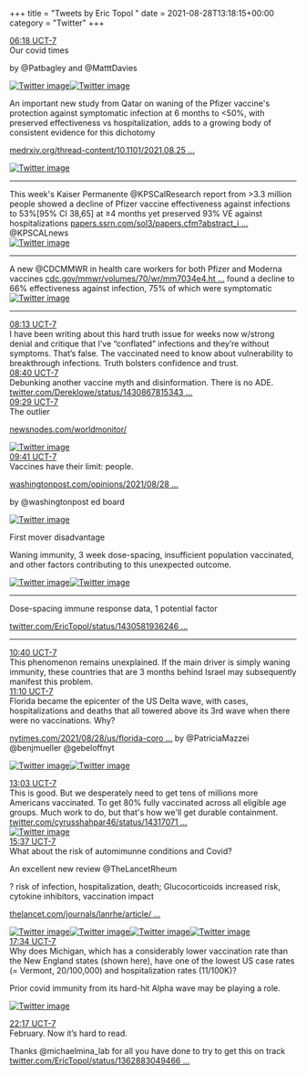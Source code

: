 +++
title = "Tweets by Eric Topol " 
date = 2021-08-28T13:18:15+00:00
category = "Twitter"
+++
<div class="tweet"> 
<div class="profile"> 
<a href="https://twitter.com/erictopol/status/1431607057078054912" target="_blank" rel="noreferer">06:18 UCT-7</a> 
</div> 
<div class="content"> 
Our covid times

by @Patbagley and @MatttDavies </div> 
<a href="/twitter/erictopol/images/E94WrsrVIAgm_WI.jpg"  ><img src="/twitter/erictopol/images/E94WrsrVIAgm_WI.jpg" alt="Twitter image" ></img></a><a href="/twitter/erictopol/images/E94W7SLVQAM4u4x.jpg"  ><img src="/twitter/erictopol/images/E94W7SLVQAM4u4x.jpg" alt="Twitter image" ></img></a></div> 
<div class="thread"> 
<div class="thread-content"> 
An important new study from Qatar on waning of the Pfizer vaccine's protection against symptomatic infection at 6 months to &lt;50%, with preserved effectiveness vs hospitalization, adds to a growing body of consistent evidence for this dichotomy  

<a href="https://www.medrxiv.org/thread-content/10.1101/2021.08.25.21262584v1" target="_blank" rel="noreferer">medrxiv.org/thread-content/10.1101/2021.08.25 ...</a> 
 </div> 
<a href="/twitter/erictopol/images/E94kNcpVkAIWpoJ.png"  ><img src="/twitter/erictopol/images/E94kNcpVkAIWpoJ.png" alt="Twitter image" ></img></a><hr><div class="thread-content"> 
This week's Kaiser Permanente @KPSCalResearch report from &gt;3.3 million people showed a decline of Pfizer  vaccine effectiveness against infections to 53%[95% CI 38,65] at ≥4 months yet preserved 93% VE against hospitalizations <a href="https://papers.ssrn.com/sol3/papers.cfm?abstract_id=3909743" target="_blank" rel="noreferer">papers.ssrn.com/sol3/papers.cfm?abstract_i ...</a> 
 @KPSCALnews </div> 
<a href="/twitter/erictopol/images/E94n5rWUUAImQY0.jpg"  ><img src="/twitter/erictopol/images/E94n5rWUUAImQY0.jpg" alt="Twitter image" ></img></a><hr><div class="thread-content"> 
A new @CDCMMWR in health care workers for both Pfizer and Moderna vaccines <a href="https://www.cdc.gov/mmwr/volumes/70/wr/mm7034e4.htm" target="_blank" rel="noreferer">cdc.gov/mmwr/volumes/70/wr/mm7034e4.ht ...</a> 
 found a decline to 66% effectiveness against infection, 75% of which were symptomatic </div> 
<a href="/twitter/erictopol/images/E94qNlmVIAMMYfl.jpg"  ><img src="/twitter/erictopol/images/E94qNlmVIAMMYfl.jpg" alt="Twitter image" ></img></a><hr><div class="profile"> 
<a href="https://twitter.com/erictopol/status/1431636104902414338" target="_blank" rel="noreferer">08:13 UCT-7</a> 
</div> 
<div class="content"> 
I have been writing about this hard truth issue for weeks now w/strong denial and critique that I’ve “conflated” infections and they’re without symptoms. That’s false. The vaccinated need to know about vulnerability to breakthrough infections. Truth bolsters confidence and trust.</div> 
</div> 
<div class="tweet"> 
<div class="profile"> 
<a href="https://twitter.com/erictopol/status/1431642757756424194" target="_blank" rel="noreferer">08:40 UCT-7</a> 
</div> 
<div class="content"> 
Debunking another vaccine myth and disinformation. There is no ADE. <a href="https://twitter.com/Dereklowe/status/1430867815343529987" target="_blank" rel="noreferer">twitter.com/Dereklowe/status/1430867815343 ...</a> 
</div> 
</div> 
<div class="tweet"> 
<div class="profile"> 
<a href="https://twitter.com/erictopol/status/1431655206392000522" target="_blank" rel="noreferer">09:29 UCT-7</a> 
</div> 
<div class="content"> 
The outlier

<a href="https://newsnodes.com/worldmonitor/" target="_blank" rel="noreferer">newsnodes.com/worldmonitor/</a> 
 </div> 
<a href="/twitter/erictopol/images/E95CfXqVQAEFc20.jpg"  ><img src="/twitter/erictopol/images/E95CfXqVQAEFc20.jpg" alt="Twitter image" ></img></a></div> 
<div class="tweet"> 
<div class="profile"> 
<a href="https://twitter.com/erictopol/status/1431658238651486211" target="_blank" rel="noreferer">09:41 UCT-7</a> 
</div> 
<div class="content"> 
Vaccines have their limit: people.

<a href="https://www.washingtonpost.com/opinions/2021/08/28/vaccines-can-only-do-so-much-rest-is-up-people/" target="_blank" rel="noreferer">washingtonpost.com/opinions/2021/08/28 ...</a> 


by @washingtonpost ed board </div> 
<a href="/twitter/erictopol/images/E95FWuyVEAsIFjz.png"  ><img src="/twitter/erictopol/images/E95FWuyVEAsIFjz.png" alt="Twitter image" ></img></a></div> 
<div class="thread"> 
<div class="thread-content"> 
First mover disadvantage



Waning immunity, 3 week dose-spacing, insufficient population vaccinated, and other factors contributing to  this unexpected outcome. </div> 
<a href="/twitter/erictopol/images/E94aYgFUUAoX-RN.jpg"  ><img src="/twitter/erictopol/images/E94aYgFUUAoX-RN.jpg" alt="Twitter image" ></img></a><a href="/twitter/erictopol/images/E94ab34UUAgFSmR.jpg"  ><img src="/twitter/erictopol/images/E94ab34UUAgFSmR.jpg" alt="Twitter image" ></img></a><hr><div class="thread-content"> 
Dose-spacing immune response data, 1 potential factor

<a href="https://twitter.com/EricTopol/status/1430581936246775809" target="_blank" rel="noreferer">twitter.com/EricTopol/status/1430581936246 ...</a> 
</div> 
<hr><div class="profile"> 
<a href="https://twitter.com/erictopol/status/1431673065344176131" target="_blank" rel="noreferer">10:40 UCT-7</a> 
</div> 
<div class="content"> 
This phenomenon remains unexplained. If the main driver is simply waning immunity, these countries that are 3 months behind Israel may subsequently manifest this problem.</div> 
</div> 
<div class="tweet"> 
<div class="profile"> 
<a href="https://twitter.com/erictopol/status/1431680512179924995" target="_blank" rel="noreferer">11:10 UCT-7</a> 
</div> 
<div class="content"> 
Florida became the epicenter of the US Delta wave, with cases, hospitalizations and deaths that all towered above its 3rd wave when there were no vaccinations. Why?

<a href="https://www.nytimes.com/2021/08/28/us/florida-coronavirus-covid-19-vaccines-variant.html" target="_blank" rel="noreferer">nytimes.com/2021/08/28/us/florida-coro ...</a> 
 by @PatriciaMazzei @benjmueller @gebeloffnyt </div> 
<a href="/twitter/erictopol/images/E95ZkaTVcAMHzv6.jpg"  ><img src="/twitter/erictopol/images/E95ZkaTVcAMHzv6.jpg" alt="Twitter image" ></img></a><a href="/twitter/erictopol/images/E95Zl9yVEAIu9YK.jpg"  ><img src="/twitter/erictopol/images/E95Zl9yVEAIu9YK.jpg" alt="Twitter image" ></img></a></div> 
<div class="tweet"> 
<div class="profile"> 
<a href="https://twitter.com/erictopol/status/1431709021883432961" target="_blank" rel="noreferer">13:03 UCT-7</a> 
</div> 
<div class="content"> 
This is good. But we desperately need to get tens of millions more Americans vaccinated. To get 80% fully vaccinated across all eligible age groups. Much work to do, but that's how we'll get durable containment.  <a href="https://twitter.com/cyrusshahpar46/status/1431707190784528386" target="_blank" rel="noreferer">twitter.com/cyrusshahpar46/status/14317071 ...</a> 
</div> 
<a href="/twitter/erictopol/images/E95zV6ZUUAEhKGx.jpg"  ><img src="/twitter/erictopol/images/E95zV6ZUUAEhKGx.jpg" alt="Twitter image" ></img></a></div> 
<div class="tweet"> 
<div class="profile"> 
<a href="https://twitter.com/erictopol/status/1431747854461116417" target="_blank" rel="noreferer">15:37 UCT-7</a> 
</div> 
<div class="content"> 
What about the risk of automimunne conditions and Covid?

An excellent new review @TheLancetRheum 

? risk of infection, hospitalization, death; Glucocorticoids increased risk, cytokine inhibitors, vaccination impact

 <a href="https://www.thelancet.com/journals/lanrhe/article/PIIS2665-9913(21)00247-2/fulltext" target="_blank" rel="noreferer">thelancet.com/journals/lanrhe/article/ ...</a> 
 </div> 
<a href="/twitter/erictopol/images/E96WQYBVIAEZacC.jpg"  ><img src="/twitter/erictopol/images/E96WQYBVIAEZacC.jpg" alt="Twitter image" ></img></a><a href="/twitter/erictopol/images/E96WSAQVQAc5VPr.jpg"  ><img src="/twitter/erictopol/images/E96WSAQVQAc5VPr.jpg" alt="Twitter image" ></img></a><a href="/twitter/erictopol/images/E96WrkYVUAAlOhz.jpg"  ><img src="/twitter/erictopol/images/E96WrkYVUAAlOhz.jpg" alt="Twitter image" ></img></a><a href="/twitter/erictopol/images/E96WVOfUUAIRKgK.jpg"  ><img src="/twitter/erictopol/images/E96WVOfUUAIRKgK.jpg" alt="Twitter image" ></img></a></div> 
<div class="tweet"> 
<div class="profile"> 
<a href="https://twitter.com/erictopol/status/1431777277025521669" target="_blank" rel="noreferer">17:34 UCT-7</a> 
</div> 
<div class="content"> 
Why does Michigan, which has a considerably lower vaccination rate than the New England states (shown here), have one of the lowest US case rates (= Vermont, 20/100,000) and hospitalization rates (11/100K)?

Prior covid immunity from its hard-hit Alpha wave may be playing a role. </div> 
<a href="/twitter/erictopol/images/E96wW1PUUAIZNKk.jpg"  ><img src="/twitter/erictopol/images/E96wW1PUUAIZNKk.jpg" alt="Twitter image" ></img></a></div> 
<div class="tweet"> 
<div class="profile"> 
<a href="https://twitter.com/erictopol/status/1431848492238991360" target="_blank" rel="noreferer">22:17 UCT-7</a> 
</div> 
<div class="content"> 
February. Now it’s hard to read.

Thanks @michaelmina_lab for all you have done to try to get this on track <a href="https://twitter.com/EricTopol/status/1362883049466122240" target="_blank" rel="noreferer">twitter.com/EricTopol/status/1362883049466 ...</a> 
</div> 
</div> 


